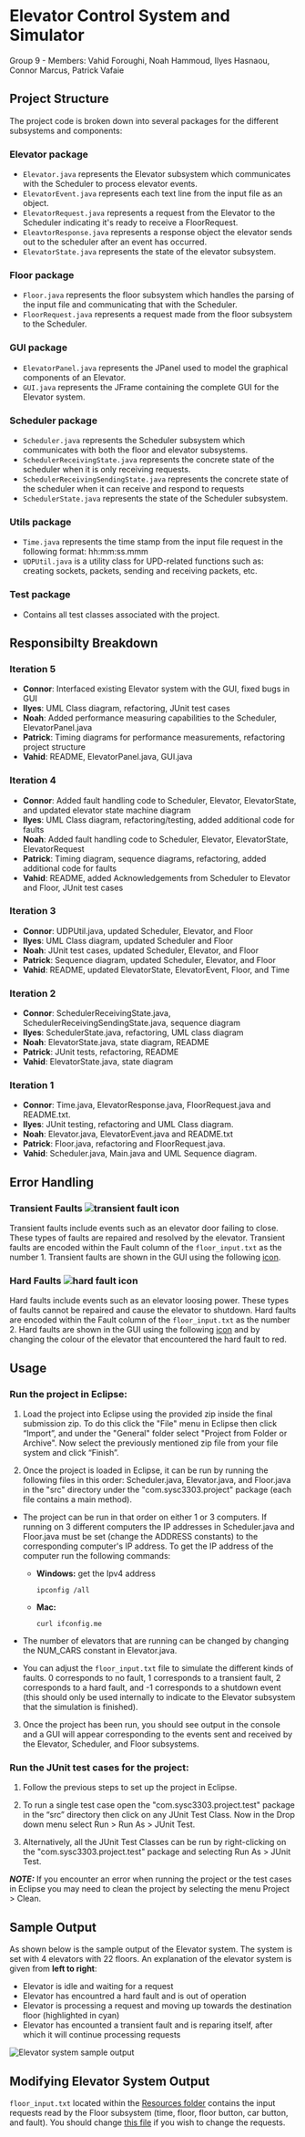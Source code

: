 # Elevator Control System and Simulator 
Group 9 - Members: Vahid Foroughi, Noah Hammoud, Ilyes Hasnaou, Connor Marcus, Patrick Vafaie 

## Project Structure 
The project code is broken down into several packages for the different subsystems and components: 

### Elevator package
- `Elevator.java` represents the Elevator subsystem which communicates with the Scheduler to process elevator events.
- `ElevatorEvent.java` represents each text line from the input file as an object.
- `ElevatorRequest.java` represents a request from the Elevator to the Scheduler indicating it's ready to receive a FloorRequest. 
- `EleavtorResponse.java` represents a response object the elevator sends out to the scheduler after an event has occurred.
- `ElevatorState.java` represents the state of the elevator subsystem.

### Floor package
- `Floor.java` represents the floor subsystem which handles the parsing of the input file and communicating that with the Scheduler.
- `FloorRequest.java` represents a request made from the floor subsystem to the Scheduler.

### GUI package
- `ElevatorPanel.java` represents the JPanel used to model the graphical components of an Elevator.
- `GUI.java` represents the JFrame containing the complete GUI for the Elevator system.

### Scheduler package
- `Scheduler.java` represents the Scheduler subsystem which communicates with both the floor and elevator subsystems.
- `SchedulerReceivingState.java` represents the concrete state of the scheduler when it is only receiving requests.
- `SchedulerReceivingSendingState.java` represents the concrete state of the scheduler when it can receive and respond to requests
- `SchedulerState.java` represents the state of the Scheduler subsystem.

### Utils package
- `Time.java` represents the time stamp from the input file request in the following format: hh:mm:ss.mmm
- `UDPUtil.java` is a utility class for UPD-related functions such as: creating sockets, packets, sending and receiving packets, etc.


### Test package

- Contains all test classes associated with the project.

## Responsibilty Breakdown

### Iteration 5
- **Connor**: Interfaced existing Elevator system with the GUI, fixed bugs in GUI
- **Ilyes**: UML Class diagram, refactoring, JUnit test cases
- **Noah**: Added performance measuring capabilities to the Scheduler, ElevatorPanel.java
- **Patrick**: Timing diagrams for performance measurements, refactoring project structure
- **Vahid**: README, ElevatorPanel.java, GUI.java

### Iteration 4
- **Connor**: Added fault handling code to Scheduler, Elevator, ElevatorState, and updated elevator state machine diagram
- **Ilyes**: UML Class diagram, refactoring/testing, added additional code for faults
- **Noah**: Added fault handling code to Scheduler, Elevator, ElevatorState, ElevatorRequest
- **Patrick**: Timing diagram, sequence diagrams, refactoring, added additional code for faults
- **Vahid**: README, added Acknowledgements from Scheduler to Elevator and Floor, JUnit test cases

### Iteration 3
- **Connor**: UDPUtil.java, updated Scheduler, Elevator, and Floor
- **Ilyes**: UML Class diagram, updated Scheduler and Floor
- **Noah**: JUnit test cases, updated Scheduler, Elevator, and Floor
- **Patrick**: Sequence diagram, updated Scheduler, Elevator, and Floor
- **Vahid**: README, updated ElevatorState, ElevatorEvent, Floor, and Time

### Iteration 2
- **Connor**: SchedulerReceivingState.java, SchedulerReceivingSendingState.java, sequence diagram
- **Ilyes**: SchedulerState.java, refactoring, UML class diagram
- **Noah**: ElevatorState.java, state diagram, README
- **Patrick**: JUnit tests, refactoring, README
- **Vahid**: ElevatorState.java, state diagram

### Iteration 1
- **Connor**: Time.java, ElevatorResponse.java, FloorRequest.java and README.txt.
- **Ilyes**: JUnit testing, refactoring and UML Class diagram.
- **Noah**: Elevator.java, ElevatorEvent.java and README.txt
- **Patrick**: Floor.java, refactoring and FloorRequest.java.
- **Vahid**: Scheduler.java, Main.java and UML Sequence diagram.

## Error Handling

### Transient Faults ![transient fault icon](Resources/images/transientFaultIcon.png)
Transient faults include events such as an elevator door failing to close. These types of faults are repaired and resolved by the elevator. Transient faults are encoded within the Fault column of the `floor_input.txt` as the number 1. Transient faults are shown in the GUI using the following [icon](Resources/images/transientFaultIcon.png).

### Hard Faults ![hard fault icon](Resources/images/hardFaultIcon.png)

Hard faults include events such as an elevator loosing power. These types of faults cannot be repaired and cause the elevator to shutdown. Hard faults are encoded within the Fault column of the `floor_input.txt` as the number 2. Hard faults are shown in the GUI using the following [icon](Resources/images/hardFaultIcon.png) and by changing the colour of the elevator that encountered the hard fault to red. 

## Usage 

### Run the project in Eclipse:

1. Load the project into Eclipse using the provided zip inside the final submission zip. To do this click the "File" menu in Eclipse then click “Import”, and under the "General" folder select "Project from Folder or Archive". Now select the previously mentioned zip file from your file system and click “Finish”.

2. Once the project is loaded in Eclipse, it can be run by running the following files in this order: Scheduler.java, Elevator.java, and Floor.java in the "src" directory under the "com.sysc3303.project" package (each file contains a main method).

- The project can be run in that order on either 1 or 3 computers. If running on 3 different computers the IP addresses in Scheduler.java and Floor.java must be set (change the ADDRESS constants) to the corresponding computer's IP address. To get the IP address of the computer run the following commands:

  - **Windows:** get the Ipv4 address
    ```
    ipconfig /all 
    ```
  - **Mac:**
    ```
    curl ifconfig.me
    ```
- The number of elevators that are running can be changed by changing the NUM_CARS constant in Elevator.java.
- You can adjust the `floor_input.txt` file to simulate the different kinds of faults. 0 corresponds to no fault, 1 corresponds to a transient fault, 2 corresponds to a hard fault, and -1 corresponds to a shutdown event (this should only be used internally to indicate to the Elevator subsystem that the simulation is finished).

3. Once the project has been run, you should see output in the console and a GUI will appear corresponding to the events sent and received by the Elevator, Scheduler, and Floor subsystems.

### Run the JUnit test cases for the project:

1. Follow the previous steps to set up the project in Eclipse.

2. To run a single test case open the "com.sysc3303.project.test" package in the “src” directory then click on any JUnit Test Class. Now in the Drop down menu select Run > Run As > JUnit Test.

3. Alternatively, all the JUnit Test Classes can be run by right-clicking on the "com.sysc3303.project.test" package and selecting Run As > JUnit Test.

***NOTE:*** If you encounter an error when running the project or the test cases in Eclipse you may need to clean the project by selecting the menu Project > Clean.


## Sample Output

As shown below is the sample output of the Elevator system. The system is set with 4 elevators with 22 floors. An explanation of the elevator system is given from **left to right**: 
- Elevator is idle and waiting for a request
- Elevator has encountred a hard fault and is out of operation
- Elevator is processing a request and moving up towards the destination floor (highlighted in cyan)
- Elevator has encounted a transient fault and is reparing itself, after which it will continue processing requests

![Elevator system sample output](Resources/images/systemSampleOutput.png)

## Modifying Elevator System Output

`floor_input.txt` located within the [Resources folder](Resources/) contains the input requests read by the Floor subsystem (time, floor, floor button, car button, and fault). You should change [this file](Resources/floor_input.txt) if you wish to change the requests.
